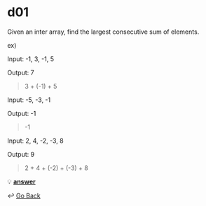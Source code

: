 # d01

Given an inter array, find the largest consecutive sum of elements. 



ex)

Input: -1, 3, -1, 5

Output: 7

> 3 + (-1) + 5

Input: -5, -3, -1

Output: -1 

> -1

Input: 2, 4, -2, -3, 8

Output: 9 

> 2 + 4 + (-2) + (-3) + 8



:bulb: [**answer**](https://github.com/lisy0123/Mail_Programming/blob/master/d01/d01.c)



:leftwards_arrow_with_hook: [Go Back](https://github.com/lisy0123/Mail_Programming/blob/master/README.md )